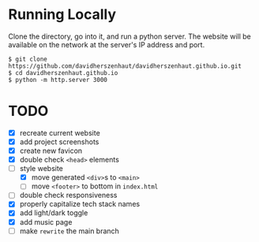 # Running Locally

Clone the directory, go into it, and run a python server. The website will be available on the network at the server's IP address and port.

```shell
$ git clone https://github.com/davidherszenhaut/davidherszenhaut.github.io.git
$ cd davidherszenhaut.github.io
$ python -m http.server 3000
```

# TODO

- [x] recreate current website
- [x] add project screenshots
- [x] create new favicon
- [x] double check `<head>` elements
- [ ] style website
  - [x] move generated `<div>`s to `<main>`
  - [ ] move `<footer>` to bottom in `index.html`
- [ ] double check responsiveness
- [x] properly capitalize tech stack names
- [x] add light/dark toggle
- [x] add music page
- [ ] make `rewrite` the main branch
